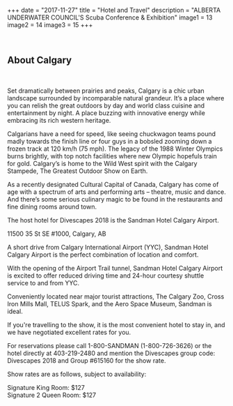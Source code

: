 +++
date        = "2017-11-27"
title       = "Hotel and Travel"
description = "ALBERTA UNDERWATER COUNCIL'S Scuba Conference & Exhibition"
image1 = 13
image2 = 14
image3 = 15
+++

<p>&nbsp;</p>
<h2>About Calgary</h2>
<p>&nbsp;</p>
Set dramatically between prairies and peaks, Calgary is a chic urban landscape surrounded by incomparable natural grandeur. It’s a place where you can relish the great outdoors by day and world class cuisine and entertainment by night. A place buzzing with innovative energy while embracing its rich western heritage.

Calgarians have a need for speed, like seeing chuckwagon teams pound madly towards the finish line or four guys in a bobsled zooming down a frozen track at 120 km/h (75 mph). The legacy of the 1988 Winter Olympics burns brightly, with top notch facilities where new Olympic hopefuls train for gold. Calgary’s is home to the Wild West spirit with the Calgary Stampede, The Greatest Outdoor Show on Earth.

As a recently designated Cultural Capital of Canada, Calgary has come of age with a spectrum of arts and performing arts – theatre, music and dance. And there’s some serious culinary magic to be found in the restaurants and fine dining rooms around town.

The host hotel for Divescapes 2018 is the Sandman Hotel Calgary Airport.

11500 35 St SE #1000, Calgary, AB

A short drive from Calgary International Airport (YYC), Sandman Hotel Calgary Airport is the perfect combination of location and comfort.

With the opening of the Airport Trail tunnel, Sandman Hotel Calgary Airport is excited to offer reduced driving time and 24-hour courtesy shuttle service to and from YYC.

Conveniently located near major tourist attractions, The Calgary Zoo, Cross Iron Mills Mall, TELUS Spark, and the Aero Space Museum, Sandman is ideal.

If you're travelling to the show, it is the most convenient hotel to stay in, and we have negotiated excellent rates for you.

For reservations please call 1-800-SANDMAN (1-800-726-3626) or the hotel directly at 403-219-2480 and mention the Divescapes group code: Divescapes 2018 and Group #615160 for the show rate.

Show rates are as follows, subject to availability:

Signature King Room: $127<br/>
Signature 2 Queen Room: $127
